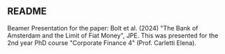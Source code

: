 ## README
Beamer Presentation for the paper: Bolt et al. (2024) "The Bank of Amsterdam and the Limit of Fiat Money", JPE.
This was presented for the 2nd year PhD course "Corporate Finance 4" (Prof. Carletti Elena).
